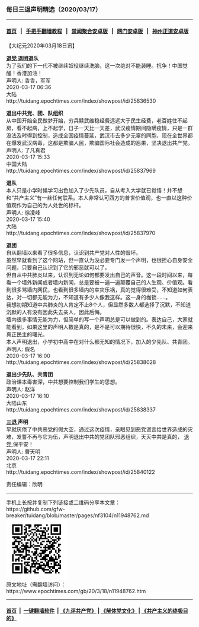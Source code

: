 ### 每日三退声明精选（2020/03/17）
------------------------

#### [首页](https://github.com/gfw-breaker/banned-news1/blob/master/README.md) &nbsp;&nbsp;|&nbsp;&nbsp; [手把手翻墙教程](https://github.com/gfw-breaker/guides/wiki) &nbsp;&nbsp;|&nbsp;&nbsp; [禁闻聚合安卓版](https://github.com/gfw-breaker/bn-android) &nbsp;&nbsp;|&nbsp;&nbsp; [网门安卓版](https://github.com/oGate2/oGate) &nbsp;&nbsp;|&nbsp;&nbsp; [神州正道安卓版](https://github.com/SzzdOgate/update) 



<div class="post_content" id="artbody" itemprop="articleBody">
 <!-- article content begin -->
 <p>
  【大纪元2020年03月18日讯】
 </p>
 <p>
  <strong>
   <a href="https://www.epochtimes.com/gb/tag/%E9%80%80%E5%85%9A.html">
    退党
   </a>
   退团退队
  </strong>
  <br/>
  为了我们的下一代不被继续奴役继续洗脑，这一次绝对不能装睡。抗争！中国觉醒！香港加油！
  <br/>
  声明人: 香香，军军
  <br/>
  2020-03-17 06:36
  <br/>
  大陆
  <br/>
  http://tuidang.epochtimes.com/index/showpost/id/25836530
 </p>
 <p>
  <strong>
   退出中共党、团、队组织
  </strong>
  <br/>
  从中国开始全民做梦开始，穷兵黩武维稳经费远远大于民生经费，老百姓住不起房，看不起病，上不起学，日子一天比一天差，武汉疫情期间隐瞒疫情，只是一群没法及时得到控制，造成全国疫情蔓延，武汉市去多少无辜的同胞，现在全世界都在爆发武汉病毒，这都是欺骗人民，欺骗国际社会造成的恶果，坚决退出共产党。
  <br/>
  声明人: 了凡真君
  <br/>
  2020-03-17 15:33
  <br/>
  中国大陆
  <br/>
  http://tuidang.epochtimes.com/index/showpost/id/25837969
 </p>
 <p>
  <strong>
   退队
  </strong>
  <br/>
  本人只是小学时候学习出色加入了少先队员，自从考入大学就已觉悟！并不想和“共产主义”有一丝任何联系。本人非常认可西方的普世价值观，也一直以这种价值观作为自己的为人处世的标杆。
  <br/>
  声明人: 徐凌峰
  <br/>
  2020-03-17 15:40
  <br/>
  大陆
  <br/>
  http://tuidang.epochtimes.com/index/showpost/id/25837970
 </p>
 <p>
  <strong>
   退团
  </strong>
  <br/>
  自从翻墙以来看了很多信息，认识到共产党对人性的毁坏。
  <br/>
  虽然早就看到了这个网站，但一直认为没必要专门发一个声明，也很担心自身安全问题，只要自己认识到了它的邪恶就可以了。
  <br/>
  但自从中共肺炎以来，认识到无论如何都要发出自己的声音。这一段时间以来，每看一个墙外新闻或者墙内新闻，总是要被一遍一遍颠覆自己的人生观、价值观。看到很多骂墙内网民，也看到很多墙内的幸灾乐祸，真的觉得很难受，不知道如何表达，对一切都无能为力，不知道有多少人像我这样。这一身的枷锁……。
  <br/>
  我想初期知道中共肺炎的人肯定不止8个人，但显然多数人都选择了沉默，不知道沉默的人有没有因此失去亲人，因此后悔。
  <br/>
  墙内很多事情无能为力，但简单的写一个声明总是可以做到的。表达自己，大家就能看到，如果这里的声明人数是真的，是不是可以期待很快，不久的未来，会迎来真正民主的曙光。
  <br/>
  本人声明退出，小学初中高中在对什么都无知的情况下，加入的少先队、共青团。
  <br/>
  声明人: 假名
  <br/>
  2020-03-17 16:00
  <br/>
  http://tuidang.epochtimes.com/index/showpost/id/25838028
 </p>
 <p>
  <strong>
   退出少先队、共青团
  </strong>
  <br/>
  政治课本毒害深，中共想要控制我们学生的思想。
  <br/>
  声明人: 赵洋
  <br/>
  2020-03-17 16:10
  <br/>
  大陆山东
  <br/>
  http://tuidang.epochtimes.com/index/showpost/id/25838337
 </p>
 <p>
  <strong>
   <a href="https://www.epochtimes.com/gb/tag/%E4%B8%89%E9%80%80.html">
    三退
   </a>
   声明
  </strong>
  <br/>
  早就厌倦了中共恶党的假大空，通过这次疫情，亲眼见到恶党谎言给世界造成的灾难，发誓不再与它为伍，声明退出中共的党团队邪恶组织，天灭中共是真的，
  <a href="https://www.epochtimes.com/gb/tag/%E9%80%80%E5%85%9A.html">
   退党
  </a>
  保平安！
  <br/>
  声明人: 曹天明
  <br/>
  2020-03-17 22:11
  <br/>
  北京
  <br/>
  http://tuidang.epochtimes.com/index/showpost/id/25840122
 </p>
 <p>
  责任编辑：欣明
 </p>
 <!-- article content end -->
 <div id="below_article_ad">
 </div>
</div>

<hr/>
手机上长按并复制下列链接或二维码分享本文章：<br/>
https://github.com/gfw-breaker/tuidang/blob/master/pages/nf3104/n11948762.md <br/>
<a href='https://github.com/gfw-breaker/tuidang/blob/master/pages/nf3104/n11948762.md'><img src='https://github.com/gfw-breaker/tuidang/blob/master/pages/nf3104/n11948762.md.png'/></a> <br/>
原文地址（需翻墙访问）：https://www.epochtimes.com/gb/20/3/18/n11948762.htm


------------------------
#### [首页](https://github.com/gfw-breaker/banned-news/blob/master/README.md) &nbsp;|&nbsp; [一键翻墙软件](https://github.com/gfw-breaker/nogfw/blob/master/README.md) &nbsp;| [《九评共产党》](https://github.com/gfw-breaker/9ping.md/blob/master/README.md#九评之一评共产党是什么) | [《解体党文化》](https://github.com/gfw-breaker/jtdwh.md/blob/master/README.md) | [《共产主义的终极目的》](https://github.com/gfw-breaker/gczydzjmd.md/blob/master/README.md)


<img src='http://gfw-breaker.win/tuidang/pages/nf3104/n11948762.md' width='0px' height='0px'/>